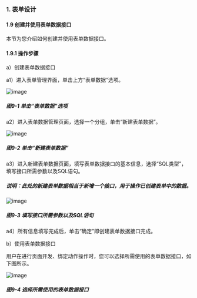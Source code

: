 ### 1. 表单设计

#### 1.9 创建并使用表单数据接口

本节为您介绍如何创建并使用表单数据接口。

#### 1.9.1 操作步骤

a）创建表单数据接口

a1）进入表单管理界面，单击上方“表单数据”选项。

![image](https://user-images.githubusercontent.com/79617492/183359599-fd50ad9a-a251-41ed-9bf3-3b7bac85624d.png)

##### 图9-1 单击“表单数据”选项

a2）进入表单数据管理页面，选择一个分组，单击“新建表单数据”。

![image](https://user-images.githubusercontent.com/79617492/183359619-59d76a69-8c3a-4df0-8574-6878879dcf0f.png)

##### 图9-2 单击“新建表单数据”

a3）进入新建表单数据页面，填写表单数据接口的基本信息，选择“SQL类型”，填写接口所需参数以及SQL语句。

##### 说明：此处的新建表单数据相当于新增一个接口，用于操作已创建表单中的数据。

![image](https://user-images.githubusercontent.com/79617492/183359633-c6265e02-60c7-4cc4-aa00-7c4388bd52bb.png)

##### 图9-3 填写接口所需参数以及SQL语句

a4）所有信息填写完成后，单击“确定”即创建表单数据接口完成。

b）使用表单数据接口

用户在进行页面开发、绑定动作操作时，您可以选择所需使用的表单数据接口，如下图所示。

![image](https://user-images.githubusercontent.com/79617492/183359649-d5cff2b2-65f0-4c52-aa9f-f95edeb8e83a.png)

##### 图9-4 选择所需使用的表单数据接口
